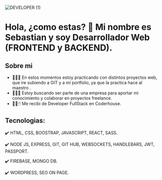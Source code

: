 
![DEVELOPER (1)](https://github.com/sebaceraso/sebaceraso/assets/103971805/cc7aa434-1ddc-4e58-964a-46faf5439159)

# **Hola, ¿como estas? 👋 Mi nombre es Sebastian y soy Desarrollador Web (FRONTEND y BACKEND).**


## **Sobre mi**

- 💪​💪​💪 En estos momentos estoy practicando con distintos proyectos web, que ire subiendo a GIT y a mi portfolio, ya que la practica hace al maestro ​.
- 👯👯👯 Estoy buscando ser parte de una empresa para aportar mi conocimiento y colaborar en proyectos freelance.
- ​🧑‍💻​🖱️​  Me recibi de Developer FullStack en Coderhouse.


## **Tecnologias:**

  ✔️ HTML, CSS, BOOSTRAP, JAVASCRIPT, REACT, SASS.
  
  ✔️ NODE JS, EXPRESS, GIT, GIT HUB, WEBSOCKETS, HANDLEBARS, JWT, PASSPORT.
  
  ✔️ FIREBASE, MONGO DB.

  ✔️ WORDPRESS, SEO ON PAGE.
  
